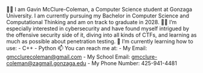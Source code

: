 🙋‍♂️ I am Gavin McClure-Coleman, a Computer Science student at Gonzaga University. I am currently pursuing my Bachelor in Computer Science and Computational Thinking and am on track to graduate in 2028.
👨‍💻 I’m especially interested in cybersecurity and have found myself intrigued by the offensive security side of it, diving into all kinds of CTFs, and learning as much as possible about penetration testing.
🌱 I’m currently learning how to use:
    - C++
    - Python
📫 You can reach me at:
    - My Email: gmcclurecoleman@gmail.com
    - My School Email: gmcclure-coleman@zagmail.gonzaga.edu
    - My Phone Number: 425-941-4481
 
